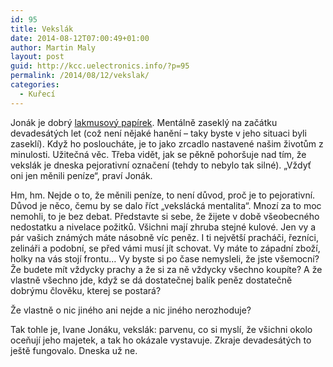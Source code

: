```yaml
---
id: 95
title: Vekslák
date: 2014-08-12T07:00:49+01:00
author: Martin Maly
layout: post
guid: http://kcc.uelectronics.info/?p=95
permalink: /2014/08/12/vekslak/
categories:
  - Kuřecí
---
```

Jonák je dobrý [lakmusový papírek](http://zpravy.idnes.cz/diskuse.aspx?iddiskuse=A140808_132810_domaci_jp). Mentálně zaseklý na začátku devadesátých let (což není nějaké hanění &#8211; taky byste v jeho situaci byli zaseklí). Když ho posloucháte, je to jako zrcadlo nastavené našim životům z minulosti. Užitečná věc. Třeba vidět, jak se pěkně pohoršuje nad tím, že vekslák je dneska pejorativní označení (tehdy to nebylo tak silné). &#8222;Vždyť oni jen měnili peníze&#8220;, praví Jonák.

Hm, hm. Nejde o to, že měnili peníze, to není důvod, proč je to pejorativní. Důvod je něco, čemu by se dalo říct &#8222;vekslácká mentalita&#8220;. Mnozí za to moc nemohli, to je bez debat. Představte si sebe, že žijete v době všeobecného nedostatku a nivelace požitků. Všichni mají zhruba stejné kulové. Jen vy a pár vašich známých máte násobně víc peněz. I ti největší pracháči, řezníci, zelináři a podobní, se před vámi musí jít schovat. Vy máte to západní zboží, holky na vás stojí frontu&#8230; Vy byste si po čase nemysleli, že jste všemocní? Že budete mít vždycky prachy a že si za ně vždycky všechno koupíte? A že vlastně všechno jde, když se dá dostatečnej balík peněz dostatečně dobrýmu člověku, kterej se postará?

Že vlastně o nic jiného ani nejde a nic jiného nerozhoduje?

Tak tohle je, Ivane Jonáku, vekslák: parvenu, co si myslí, že všichni okolo oceňují jeho majetek, a tak ho okázale vystavuje. Zkraje devadesátých to ještě fungovalo. Dneska už ne.